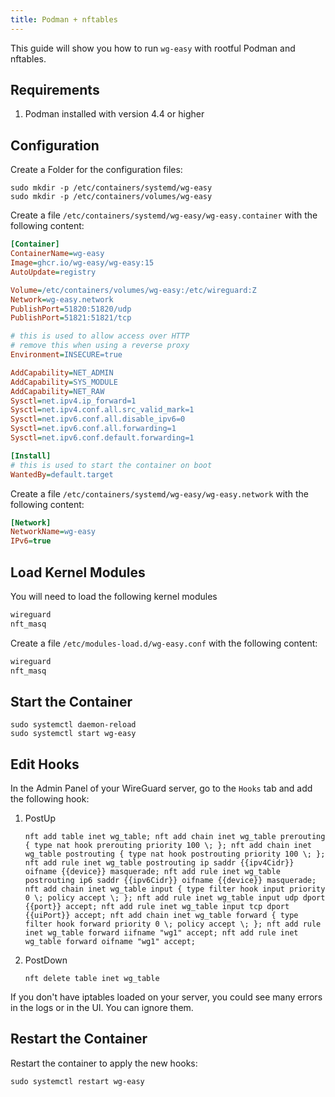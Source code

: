 ```yaml
---
title: Podman + nftables
---
```


This guide will show you how to run `wg-easy` with rootful Podman and nftables.

## Requirements

1. Podman installed with version 4.4 or higher

## Configuration

Create a Folder for the configuration files:

```shell
sudo mkdir -p /etc/containers/systemd/wg-easy
sudo mkdir -p /etc/containers/volumes/wg-easy
```

Create a file `/etc/containers/systemd/wg-easy/wg-easy.container` with the following content:

<!-- ref: major version -->

```ini
[Container]
ContainerName=wg-easy
Image=ghcr.io/wg-easy/wg-easy:15
AutoUpdate=registry

Volume=/etc/containers/volumes/wg-easy:/etc/wireguard:Z
Network=wg-easy.network
PublishPort=51820:51820/udp
PublishPort=51821:51821/tcp

# this is used to allow access over HTTP
# remove this when using a reverse proxy
Environment=INSECURE=true

AddCapability=NET_ADMIN
AddCapability=SYS_MODULE
AddCapability=NET_RAW
Sysctl=net.ipv4.ip_forward=1
Sysctl=net.ipv4.conf.all.src_valid_mark=1
Sysctl=net.ipv6.conf.all.disable_ipv6=0
Sysctl=net.ipv6.conf.all.forwarding=1
Sysctl=net.ipv6.conf.default.forwarding=1

[Install]
# this is used to start the container on boot
WantedBy=default.target
```

Create a file `/etc/containers/systemd/wg-easy/wg-easy.network` with the following content:

```ini
[Network]
NetworkName=wg-easy
IPv6=true
```

## Load Kernel Modules

You will need to load the following kernel modules

```txt
wireguard
nft_masq
```

Create a file `/etc/modules-load.d/wg-easy.conf` with the following content:

```txt
wireguard
nft_masq
```

## Start the Container

```shell
sudo systemctl daemon-reload
sudo systemctl start wg-easy
```

## Edit Hooks

In the Admin Panel of your WireGuard server, go to the `Hooks` tab and add the following hook:

1. PostUp

    ```shell
    nft add table inet wg_table; nft add chain inet wg_table prerouting { type nat hook prerouting priority 100 \; }; nft add chain inet wg_table postrouting { type nat hook postrouting priority 100 \; }; nft add rule inet wg_table postrouting ip saddr {{ipv4Cidr}} oifname {{device}} masquerade; nft add rule inet wg_table postrouting ip6 saddr {{ipv6Cidr}} oifname {{device}} masquerade; nft add chain inet wg_table input { type filter hook input priority 0 \; policy accept \; }; nft add rule inet wg_table input udp dport {{port}} accept; nft add rule inet wg_table input tcp dport {{uiPort}} accept; nft add chain inet wg_table forward { type filter hook forward priority 0 \; policy accept \; }; nft add rule inet wg_table forward iifname "wg1" accept; nft add rule inet wg_table forward oifname "wg1" accept;
    ```

2. PostDown

    ```shell
    nft delete table inet wg_table
    ```

If you don't have iptables loaded on your server, you could see many errors in the logs or in the UI. You can ignore them.

## Restart the Container

Restart the container to apply the new hooks:

```shell
sudo systemctl restart wg-easy
```
